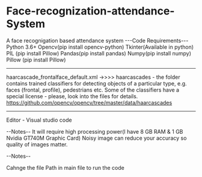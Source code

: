 # Face-recognization-attendance-System
A face recognigation based attendance system
---Code Requirements---
Python 3.6+
Opencv(pip install opencv-python)
Tkinter(Available in python)
PIL (pip install Pillow)
Pandas(pip install pandas)
Numpy(pip install numpy)
Pillow (pip install Pillow)
****************************************************************************
haarcascade_frontalface_default.xml  ->>>> 
haarcascades - the folder contains trained classifiers for detecting objects
               of a particular type, e.g. faces (frontal, profile), pedestrians etc.
               Some of the classifiers have a special license - please,
               look into the files for details.
https://github.com/opencv/opencv/tree/master/data/haarcascades
*********************************************************************
Editor - Visual studio code

--Notes--
It will require high processing power(I have 8 GB RAM & 1 GB Nvidia GT740M Graphic Card)
Noisy image can reduce your accuracy so quality of images matter.

--Notes--

Cahnge the file Path in main file to run the code
